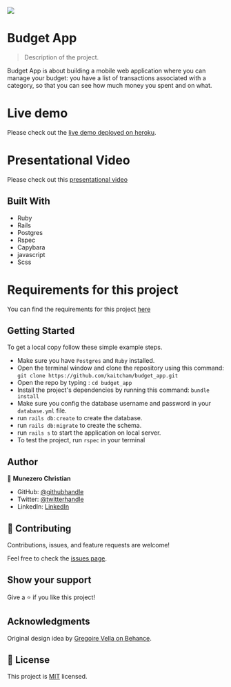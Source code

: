 ![](https://img.shields.io/badge/Microverse-blueviolet)

# Budget App

> Description of the project.

Budget App is about building a mobile web application where you can manage your budget: you have a list of transactions associated with a category, so that you can see how much money you spent and on what.
 
# Live demo 

Please check out the [live demo deployed on heroku](https://kaitchambudgetapp.herokuapp.com/).

# Presentational Video 

Please check out this [presentational video](https://www.loom.com/share/83c1edca15ad471385335cc681054b47)

## Built With

- Ruby
- Rails 
- Postgres 
- Rspec
- Capybara
- javascript
- Scss

# Requirements for this project

You can find the requirements for this project [here](https://github.com/microverseinc/curriculum-rails/blob/main/capstone/rails_capstone.md)

## Getting Started

To get a local copy follow these simple example steps. 
- Make sure you have `Postgres` and `Ruby` installed. 
- Open the terminal window and clone the repository using this command: `git clone https://github.com/kaitcham/budget_app.git` 
- Open the repo by typing : `cd budget_app`
- Install the project's dependencies by running this command: `bundle install` 
- Make sure you config the database username and password in your `database.yml` file.
- run `rails db:create` to create the database.
- run `rails db:migrate` to create the schema. 
- run `rails s` to start the application on local server. 
- To test the project, run `rspec` in your terminal

## Author

👤 **Munezero Christian**

- GitHub: [@githubhandle](https://github.com/kaitcham)
- Twitter: [@twitterhandle](https://twitter.com/kaitcham)
- LinkedIn: [LinkedIn](https://linkedin.com/in/kaitcham)

## 🤝 Contributing

Contributions, issues, and feature requests are welcome!

Feel free to check the [issues page](../../issues/).

## Show your support

Give a ⭐️ if you like this project!

## Acknowledgments

Original design idea by [Gregoire Vella on Behance](https://www.behance.net/gregoirevella).

## 📝 License

This project is [MIT](./MIT.md) licensed.
